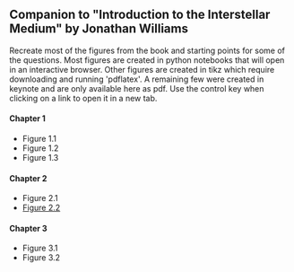 ## Companion to "Introduction to the Interstellar Medium" by Jonathan Williams

Recreate most of the figures from the book and starting points for some of the questions.
Most figures are created in python notebooks that will open in an interactive browser. Other figures are created in tikz which require downloading and running 'pdflatex'. A remaining few were created in keynote and are only available here as pdf. Use the control key when clicking on a link to open it in a new tab.

#### Chapter 1
* Figure 1.1
* Figure 1.2
* Figure 1.3

#### Chapter 2
* Figure 2.1
* [Figure 2.2](https://mybinder.org/v2/gh/interstellarmedium/interstellarmedium.github.io/master/atmospheric_absorption.ipynb)

#### Chapter 3
* Figure 3.1
* Figure 3.2

